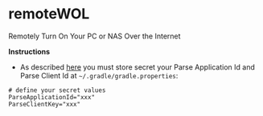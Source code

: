 # remoteWOL
Remotely Turn On Your PC or NAS Over the Internet

**Instructions**

*  As described [here](http://www.rainbowbreeze.it/environmental-variables-api-key-and-secret-buildconfig-and-android-studio/) you must store secret your Parse Application Id and Parse Client Id at ```~/.gradle/gradle.properties```:

```gradle.properties
# define your secret values
ParseApplicationId="xxx"
ParseClientKey="xxx"
```
